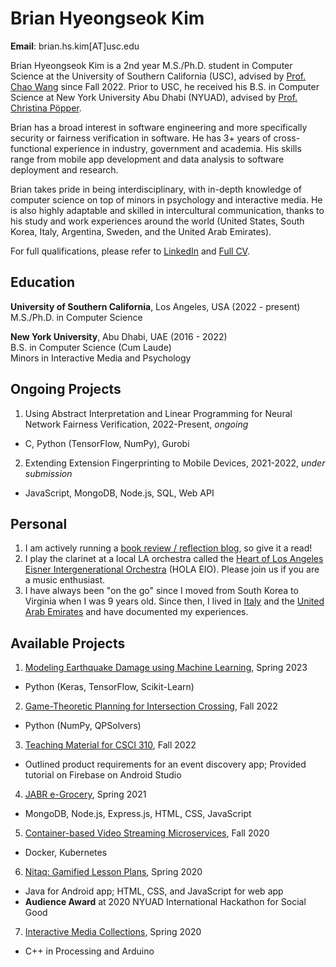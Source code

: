 # Brian Hyeongseok Kim
**Email**: brian.hs.kim[AT]usc.edu

Brian Hyeongseok Kim is a 2nd year M.S./Ph.D. student in Computer Science at the University of Southern California (USC), advised by [Prof. Chao Wang](https://sites.usc.edu/chaowang/) since Fall 2022. Prior to USC, he received his B.S. in Computer Science at New York University Abu Dhabi (NYUAD), advised by [Prof. Christina Pöpper](https://poepper.net/).

Brian has a broad interest in software engineering and more specifically security or fairness verification in software. He has 3+ years of cross-functional experience in industry, government and academia. His skills range from mobile app development and data analysis to software deployment and research.

Brian takes pride in being interdisciplinary, with in-depth knowledge of computer science on top of minors in psychology and interactive media. He is also highly adaptable and skilled in intercultural communication, thanks to his study and work experiences around the world (United States, South Korea, Italy, Argentina, Sweden, and the United Arab Emirates).

For full qualifications, please refer to [LinkedIn](https://www.linkedin.com/in/briankim113/) and [Full CV](https://drive.google.com/file/d/17TASx_WMSXJ6O1tZ_aL1LcIfId5fjMrR/view?usp=share_link).

## Education
**University of Southern California**, Los Angeles, USA (2022 - present)  
M.S./Ph.D. in Computer Science

**New York University**, Abu Dhabi, UAE (2016 - 2022)  
B.S. in Computer Science (Cum Laude)  
Minors in Interactive Media and Psychology

## Ongoing Projects
1. Using Abstract Interpretation and Linear Programming for Neural Network Fairness Verification, 2022-Present, _ongoing_
  * C, Python (TensorFlow, NumPy), Gurobi
2. Extending Extension Fingerprinting to Mobile Devices, 2021-2022, _under submission_
  * JavaScript, MongoDB, Node.js, SQL, Web API

## Personal
1. I am actively running a [book review / reflection blog](https://brianreadsbooks.wordpress.com/), so give it a read!
2. I play the clarinet at a local LA orchestra called the [Heart of Los Angeles Eisner Intergenerational Orchestra](https://www.holaio.org) (HOLA EIO). Please join us if you are a music enthusiast.
3. I have always been "on the go" since I moved from South Korea to Virginia when I was 9 years old. Since then, I lived in [Italy](https://briankim113.wixsite.com/ciao-italia) and the [United Arab Emirates](https://briankim113.wixsite.com/nyuad) and have documented my experiences.

## Available Projects
1. [Modeling Earthquake Damage using Machine Learning](https://github.com/briankim113/CSCI567_FinalProject), Spring 2023
* Python (Keras, TensorFlow, Scikit-Learn)
2. [Game-Theoretic Planning for Intersection Crossing](https://github.com/sjwil/CS513Project), Fall 2022
* Python (NumPy, QPSolvers)
3. [Teaching Material for CSCI 310](https://github.com/briankim113/CSCI310), Fall 2022
* Outlined product requirements for an event discovery app; Provided tutorial on Firebase on Android Studio
4. [JABR e-Grocery](https://github.com/briankim113/JABR-eGrocery), Spring 2021
* MongoDB, Node.js, Express.js, HTML, CSS, JavaScript
5. [Container-based Video Streaming Microservices](https://github.com/briankim113/gist-internship), Fall 2020
* Docker, Kubernetes
6. [Nitaq: Gamified Lesson Plans](https://github.com/briankim113/nitaq), Spring 2020
* Java for Android app; HTML, CSS, and JavaScript for web app
* **Audience Award** at 2020 NYUAD International Hackathon for Social Good
7. [Interactive Media Collections](https://github.com/briankim113/Introduction-to-Interactive-Media), Spring 2020
* C++ in Processing and Arduino
